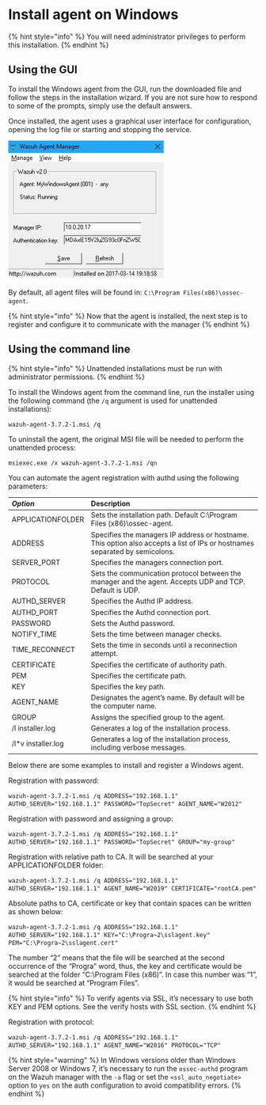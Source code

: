 # Install agent on Windows

{% hint style="info" %}
You will need administrator privileges to perform this installation.
{% endhint %}

## Using the GUI

To install the Windows agent from the GUI, run the downloaded file and follow the steps in the installation wizard. If you are not sure how to respond to some of the prompts, simply use the default answers.

Once installed, the agent uses a graphical user interface for configuration, opening the log file or starting and stopping the service.

![](../../../.gitbook/assets/windowagent.jpg)

 By default, all agent files will be found in: `C:\Program Files(x86)\ossec-agent`.

{% hint style="info" %}
Now that the agent is installed, the next step is to register and configure it to communicate with the manager
{% endhint %}



## Using the command line

{% hint style="info" %}
Unattended installations must be run with administrator permissions.
{% endhint %}

 To install the Windows agent from the command line, run the installer using the following command \(the `/q` argument is used for unattended installations\):

```text
wazuh-agent-3.7.2-1.msi /q
```

To uninstall the agent, the original MSI file will be needed to perform the unattended process:

```text
msiexec.exe /x wazuh-agent-3.7.2-1.msi /qn
```

You can automate the agent registration with authd using the following parameters:

| _Option_ | Description |
| :--- | :--- |
| APPLICATIONFOLDER | Sets the installation path. Default C:\Program Files \(x86\)\ossec-agent. |
| ADDRESS | Specifies the managers IP address or hostname. This option also accepts a list of IPs or hostnames separated by semicolons. |
| SERVER\_PORT | Specifies the managers connection port. |
| PROTOCOL | Sets the communication protocol between the manager and the agent. Accepts UDP and TCP. Default is UDP. |
| AUTHD\_SERVER | Specifies the Authd IP address. |
| AUTHD\_PORT | Specifies the Authd connection port. |
| PASSWORD | Sets the Authd password. |
| NOTIFY\_TIME | Sets the time between manager checks. |
| TIME\_RECONNECT | Sets the time in seconds until a reconnection attempt. |
| CERTIFICATE | Specifies the certificate of authority path. |
| PEM | Specifies the certificate path. |
| KEY | Specifies the key path. |
| AGENT\_NAME | Designates the agent’s name. By default will be the computer name. |
| GROUP | Assigns the specified group to the agent. |
| /l installer.log | Generates a log of the installation process. |
| /l\*v installer.log | Generates a log of the installation process, including verbose messages. |

Below there are some examples to install and register a Windows agent.

Registration with password:

```text
wazuh-agent-3.7.2-1.msi /q ADDRESS="192.168.1.1" AUTHD_SERVER="192.168.1.1" PASSWORD="TopSecret" AGENT_NAME="W2012"
```

Registration with password and assigning a group:

```text
wazuh-agent-3.7.2-1.msi /q ADDRESS="192.168.1.1" AUTHD_SERVER="192.168.1.1" PASSWORD="TopSecret" GROUP="my-group"
```

Registration with relative path to CA. It will be searched at your APPLICATIONFOLDER folder:

```text
wazuh-agent-3.7.2-1.msi /q ADDRESS="192.168.1.1" AUTHD_SERVER="192.168.1.1" AGENT_NAME="W2019" CERTIFICATE="rootCA.pem"
```

Absolute paths to CA, certificate or key that contain spaces can be written as shown below:

```text
wazuh-agent-3.7.2-1.msi /q ADDRESS="192.168.1.1" AUTHD_SERVER="192.168.1.1" KEY="C:\Progra~2\sslagent.key" PEM="C:\Progra~2\sslagent.cert"
```

The number “2” means that the file will be searched at the second occurrence of the “Progra” word, thus, the key and certificate would be searched at the folder “C:\Program Files \(x86\)”. In case this number was “1”, it would be searched at “Program Files”.

{% hint style="info" %}
 To verify agents via SSL, it’s necessary to use both KEY and PEM options. See the verify hosts with SSL section.
{% endhint %}

Registration with protocol:

```text
wazuh-agent-3.7.2-1.msi /q ADDRESS="192.168.1.1" AUTHD_SERVER="192.168.1.1" AGENT_NAME="W2016" PROTOCOL="TCP"
```

{% hint style="warning" %}
 In Windows versions older than Windows Server 2008 or Windows 7, it’s necessary to run the `ossec-authd` program on the Wazuh manager with the `-a` flag or set the `<ssl_auto_negotiate>` option to `yes` on the auth configuration to avoid compatibility errors.
{% endhint %}




